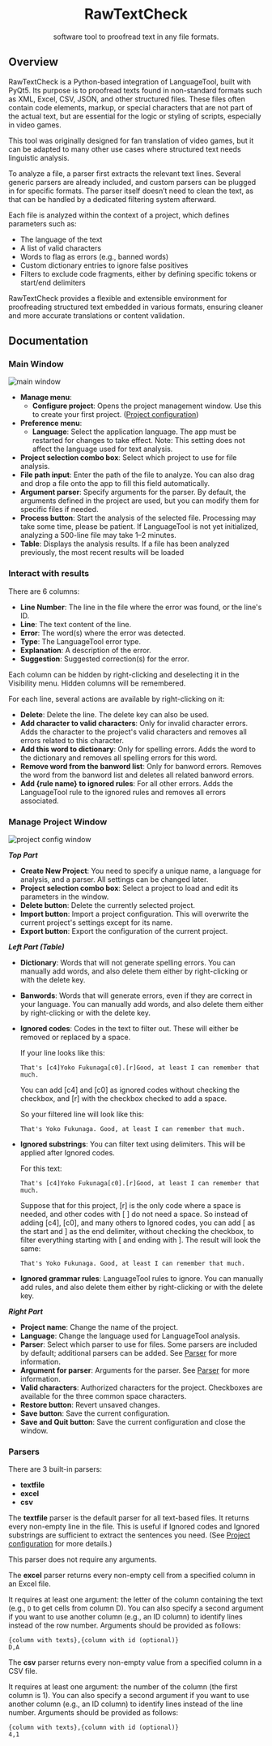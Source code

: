 <div align="center">

# RawTextCheck

 software tool to proofread text in any file formats.

</div>

## Overview

RawTextCheck is a Python-based integration of LanguageTool, built with PyQt5. Its purpose is to proofread texts found in non-standard formats such as XML, Excel, CSV, JSON, and other structured files. These files often contain code elements, markup, or special characters that are not part of the actual text, but are essential for the logic or styling of scripts, especially in video games.

This tool was originally designed for fan translation of video games, but it can be adapted to many other use cases where structured text needs linguistic analysis.

To analyze a file, a parser first extracts the relevant text lines. Several generic parsers are already included, and custom parsers can be plugged in for specific formats. The parser itself doesn’t need to clean the text, as that can be handled by a dedicated filtering system afterward.

Each file is analyzed within the context of a project, which defines parameters such as:

- The language of the text
- A list of valid characters
- Words to flag as errors (e.g., banned words)
- Custom dictionary entries to ignore false positives
- Filters to exclude code fragments, either by defining specific tokens or start/end delimiters

RawTextCheck provides a flexible and extensible environment for proofreading structured text embedded in various formats, ensuring cleaner and more accurate translations or content validation.

## Documentation

### Main Window
![main window](resources/readme_app_1.png)

- **Manage menu**:
    - **Configure project**: Opens the project management window. Use this to create your first project. ([Project configuration](#manage-project-window))
- **Preference menu**:
    - **Language**: Select the application language. The app must be restarted for changes to take effect. Note: This setting does not affect the language used for text analysis.
- **Project selection combo box**: Select which project to use for file analysis.
- **File path input**: Enter the path of the file to analyze. You can also drag and drop a file onto the app to fill this field automatically.
- **Argument parser**: Specify arguments for the parser. By default, the arguments defined in the project are used, but you can modify them for specific files if needed.
- **Process button**: Start the analysis of the selected file. Processing may take some time, please be patient. If LanguageTool is not yet initialized, analyzing a 500-line file may take 1–2 minutes.
- **Table**: Displays the analysis results. If a file has been analyzed previously, the most recent results will be loaded

### Interact with results

There are 6 columns:
- **Line Number**: The line in the file where the error was found, or the line's ID.
- **Line**: The text content of the line.
- **Error**: The word(s) where the error was detected.
- **Type**: The LanguageTool error type.
- **Explanation**: A description of the error.
- **Suggestion**: Suggested correction(s) for the error.

Each column can be hidden by right-clicking and deselecting it in the Visibility menu. Hidden columns will be remembered.

For each line, several actions are available by right-clicking on it:

- **Delete**: Delete the line. The delete key can also be used.
- **Add character to valid characters**: Only for invalid character errors. Adds the character to the project's valid characters and removes all errors related to this character.
- **Add this word to dictionary**: Only for spelling errors. Adds the word to the dictionary and removes all spelling errors for this word.
- **Remove word from the banword list**: Only for banword errors. Removes the word from the banword list and deletes all related banword errors.
- **Add {rule name} to ignored rules**: For all other errors. Adds the LanguageTool rule to the ignored rules and removes all errors associated.

### Manage Project Window

![project config window](resources/readme_app_2.png)

***Top Part***

- **Create New Project**: You need to specify a unique name, a language for analysis, and a parser. All settings can be changed later.
- **Project selection combo box**: Select a project to load and edit its parameters in the window.
- **Delete button**: Delete the currently selected project.
- **Import button**: Import a project configuration. This will overwrite the current project's settings except for its name.
- **Export button**: Export the configuration of the current project.

***Left Part (Table)***

- **Dictionary**: Words that will not generate spelling errors. You can manually add words, and also delete them either by right-clicking or with the delete key.
- **Banwords**: Words that will generate errors, even if they are correct in your language. You can manually add words, and also delete them either by right-clicking or with the delete key.
- **Ignored codes**: Codes in the text to filter out. These will either be removed or replaced by a space.

    If your line looks like this:

    ```
    That's [c4]Yoko Fukunaga[c0].[r]Good, at least I can remember that much.
    ```
    You can add [c4] and [c0] as ignored codes without checking the checkbox, and [r] with the checkbox checked to add a space.

    So your filtered line will look like this:

    ```
    That's Yoko Fukunaga. Good, at least I can remember that much.
    ```

- **Ignored substrings**: You can filter text using delimiters. This will be applied after Ignored codes.

    For this text:

    ```
    That's [c4]Yoko Fukunaga[c0].[r]Good, at least I can remember that much.
    ```

    Suppose that for this project, [r] is the only code where a space is needed, and other codes with [ ] do not need a space. So instead of adding [c4], [c0], and many others to Ignored codes, you can add [ as the start and ] as the end delimiter, without checking the checkbox, to filter everything starting with [ and ending with ]. The result will look the same:
    ```
    That's Yoko Fukunaga. Good, at least I can remember that much.
    ```

- **Ignored grammar rules**: LanguageTool rules to ignore. You can manually add rules, and also delete them either by right-clicking or with the delete key.

***Right Part***

- **Project name**: Change the name of the project.
- **Language**: Change the language used for LanguageTool analysis.
- **Parser**: Select which parser to use for files. Some parsers are included by default; additional parsers can be added. See [Parser](#parsers) for more information.
- **Argument for parser**: Arguments for the parser. See [Parser](#parsers) for more information.
- **Valid characters**: Authorized characters for the project. Checkboxes are available for the three common space characters.
- **Restore button**: Revert unsaved changes.
- **Save button**: Save the current configuration.
- **Save and Quit button**: Save the current configuration and close the window.

### Parsers

There are 3 built-in parsers:

- **textfile**
- **excel**
- **csv**

The **textfile** parser is the default parser for all text-based files. It returns every non-empty line in the file. This is useful if Ignored codes and Ignored substrings are sufficient to extract the sentences you need. (See [Project configuration](#manage-project-window) for more details.)

This parser does not require any arguments.

The **excel** parser returns every non-empty cell from a specified column in an Excel file.

It requires at least one argument: the letter of the column containing the text (e.g., `D` to get cells from column D). You can also specify a second argument if you want to use another column (e.g., an ID column) to identify lines instead of the row number. Arguments should be provided as follows:

    {column with texts},{column with id (optional)}
    D,A

The **csv** parser returns every non-empty value from a specified column in a CSV file.

It requires at least one argument: the number of the column (the first column is 1). You can also specify a second argument if you want to use another column (e.g., an ID column) to identify lines instead of the line number. Arguments should be provided as follows:

    {column with texts},{column with id (optional)}
    4,1

